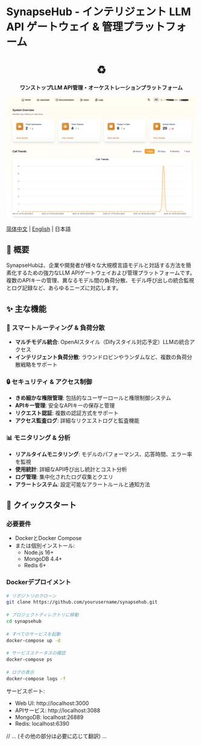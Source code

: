 # SynapseHub - インテリジェント LLM API ゲートウェイ & 管理プラットフォーム

<div align="center">
  <h1>♻️</h1>
  <p><strong>ワンストップLLM API管理・オーケストレーションプラットフォーム</strong></p>
</div>

![SynapseHub ダッシュボードプレビュー](view.png)

[简体中文](README.md) | [English](README_EN.md) | 日本語

## 🌟 概要

SynapseHubは、企業や開発者が様々な大規模言語モデルと対話する方法を簡素化するための強力なLLM APIゲートウェイおよび管理プラットフォームです。複数のAPIキーの管理、異なるモデル間の負荷分散、モデル呼び出しの統合監視とログ記録など、あらゆるニーズに対応します。

## ✨ 主な機能

### 🚀 スマートルーティング & 負荷分散
- **マルチモデル統合**: OpenAIスタイル（Difyスタイル対応予定）LLMの統合アクセス
- **インテリジェント負荷分散**: ラウンドロビンやランダムなど、複数の負荷分散戦略をサポート

### 🔒 セキュリティ & アクセス制御
- **きめ細かな権限管理**: 包括的なユーザーロールと権限制御システム
- **APIキー管理**: 安全なAPIキーの保存と管理
- **リクエスト認証**: 複数の認証方式をサポート
- **アクセス監査ログ**: 詳細なリクエストログと監査機能

### 📊 モニタリング & 分析
- **リアルタイムモニタリング**: モデルのパフォーマンス、応答時間、エラー率を監視
- **使用統計**: 詳細なAPI呼び出し統計とコスト分析
- **ログ管理**: 集中化されたログ収集とクエリ
- **アラートシステム**: 設定可能なアラートルールと通知方法

## 🚀 クイックスタート

### 必要要件
- DockerとDocker Compose
- または個別インストール:
  - Node.js 16+
  - MongoDB 4.4+
  - Redis 6+

### Dockerデプロイメント
```bash
# リポジトリのクローン
git clone https://github.com/yourusername/synapsehub.git

# プロジェクトディレクトリに移動
cd synapsehub

# すべてのサービスを起動
docker-compose up -d

# サービスステータスの確認
docker-compose ps

# ログの表示
docker-compose logs -f
```

サービスポート:
- Web UI: http://localhost:3000
- APIサービス: http://localhost:3088
- MongoDB: localhost:26889
- Redis: localhost:6390

// ... (その他の部分は必要に応じて翻訳) ... 